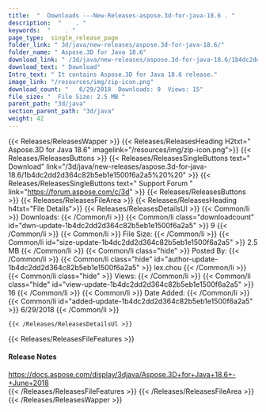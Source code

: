 ```yaml
---
title:  "  Downloads ---New-Releases-aspose.3d-for-java-18.6 . " 
description:  "    . " 
keywords:  "    . " 
page_type:  single_release_page
folder_link: " 3d/java/new-releases/aspose.3d-for-java-18.6/"
folder_name: " Aspose.3D for Java 18.6"
download_link: " /3d/java/new-releases/aspose.3d-for-java-18.6/1b4dc2dd2d364c82b5eb1e1500f6a2a5"
download_text: " Download"
Intro_text: " It contains Aspose.3D for Java 18.6 release."
image_link: "/resources/img/zip-icon.png"
download_count: "   6/29/2018  Downloads: 9  Views: 15"
file_size: "  File Size: 2.5 MB "
parent_path: "3d/java"
section_parent_path: "3d/java"
weight: 42
---
```


{{< Releases/ReleasesWapper >}}
  {{< Releases/ReleasesHeading H2txt=" Aspose.3D for Java 18.6" imagelink="/resources/img/zip-icon.png">}}
  {{< Releases/ReleasesButtons >}}
    {{< Releases/ReleasesSingleButtons text=" Download" link="/3d/java/new-releases/aspose.3d-for-java-18.6/1b4dc2dd2d364c82b5eb1e1500f6a2a5%20%20" >}}
    {{< Releases/ReleasesSingleButtons text=" Support Forum " link="https://forum.aspose.com/c/3d" >}}
  {{< Releases/ReleasesButtons >}}
  {{< Releases/ReleasesFileArea >}}
    {{< Releases/ReleasesHeading h4txt="File Details">}}
    {{< Releases/ReleasesDetailsUl >}}
            {{< Common/li  >}} Downloads: {{< /Common/li >}} 
      {{< Common/li class="downloadcount" id="dwn-update-1b4dc2dd2d364c82b5eb1e1500f6a2a5" >}} 9 {{< /Common/li >}} 
      {{< Common/li  >}} File Size: {{< /Common/li >}} 
      {{< Common/li id="size-update-1b4dc2dd2d364c82b5eb1e1500f6a2a5" >}} 2.5 MB {{< /Common/li >}} 
      {{< Common/li  class="hide" >}} Posted By: {{< /Common/li >}} 
      {{< Common/li class="hide" id="author-update-1b4dc2dd2d364c82b5eb1e1500f6a2a5" >}} lex.chou {{< /Common/li >}} 
      {{< Common/li class="hide"  >}} Views: {{< /Common/li >}} 
      {{< Common/li class="hide" id="view-update-1b4dc2dd2d364c82b5eb1e1500f6a2a5" >}} 16 {{< /Common/li >}} 
      {{< Common/li  >}} Date Added: {{< /Common/li >}} 
      {{< Common/li id="added-update-1b4dc2dd2d364c82b5eb1e1500f6a2a5" >}} 6/29/2018 {{< /Common/li >}} 

    {{< /Releases/ReleasesDetailsUl >}}

  {{< Releases/ReleasesFileFeatures >}}
      <h4>Release Notes</h4><div><a href="https://docs.aspose.com/display/3djava/Aspose.3D+for+Java+18.6+-+June+2018">https://docs.aspose.com/display/3djava/Aspose.3D+for+Java+18.6+-+June+2018</a></div>
  {{< /Releases/ReleasesFileFeatures >}}
 {{< /Releases/ReleasesFileArea >}}
{{< /Releases/ReleasesWapper >}}


